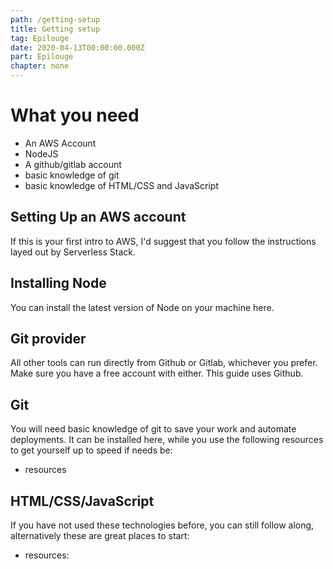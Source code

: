 ```yaml
---
path: /getting-setup
title: Getting setup
tag: Epilouge
date: 2020-04-13T00:00:00.000Z
part: Epilouge
chapter: none
---
```


# What you need

- An AWS Account
- NodeJS
- A github/gitlab account
- basic knowledge of git
- basic knowledge of HTML/CSS and JavaScript

## Setting Up an AWS account

If this is your first intro to AWS, I'd suggest that you follow the instructions layed out by Serverless Stack. 

## Installing Node

You can install the latest version of Node on your machine here.

## Git provider

All other tools can run directly from Github or Gitlab, whichever you prefer. Make sure you have a free account with either. This guide uses Github. 

## Git

You will need basic knowledge of git to save your work and automate deployments. It can be installed here, while you use the following resources to get yourself up to speed if needs be:

* resources

## HTML/CSS/JavaScript

If you have not used these technologies before, you can still follow along, alternatively these are great places to start:

* resources: 

